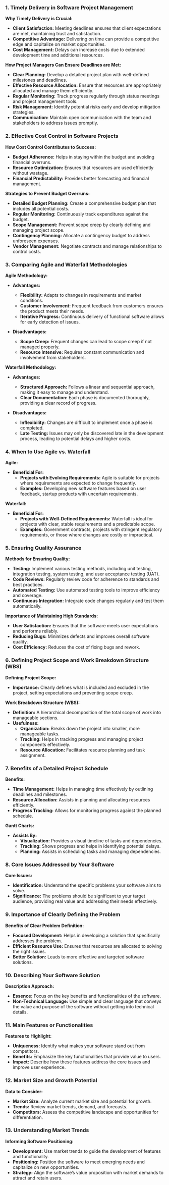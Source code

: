 ### 1. Timely Delivery in Software Project Management

**Why Timely Delivery is Crucial:**
- **Client Satisfaction:** Meeting deadlines ensures that client expectations are met, maintaining trust and satisfaction.
- **Competitive Advantage:** Delivering on time can provide a competitive edge and capitalize on market opportunities.
- **Cost Management:** Delays can increase costs due to extended development time and additional resources.

**How Project Managers Can Ensure Deadlines are Met:**
- **Clear Planning:** Develop a detailed project plan with well-defined milestones and deadlines.
- **Effective Resource Allocation:** Ensure that resources are appropriately allocated and manage them efficiently.
- **Regular Monitoring:** Track progress regularly through status meetings and project management tools.
- **Risk Management:** Identify potential risks early and develop mitigation strategies.
- **Communication:** Maintain open communication with the team and stakeholders to address issues promptly.

### 2. Effective Cost Control in Software Projects

**How Cost Control Contributes to Success:**
- **Budget Adherence:** Helps in staying within the budget and avoiding financial overruns.
- **Resource Optimization:** Ensures that resources are used efficiently without wastage.
- **Financial Predictability:** Provides better forecasting and financial management.

**Strategies to Prevent Budget Overruns:**
- **Detailed Budget Planning:** Create a comprehensive budget plan that includes all potential costs.
- **Regular Monitoring:** Continuously track expenditures against the budget.
- **Scope Management:** Prevent scope creep by clearly defining and managing project scope.
- **Contingency Planning:** Allocate a contingency budget to address unforeseen expenses.
- **Vendor Management:** Negotiate contracts and manage relationships to control costs.

### 3. Comparing Agile and Waterfall Methodologies

**Agile Methodology:**
- **Advantages:**
  - **Flexibility:** Adapts to changes in requirements and market conditions.
  - **Customer Involvement:** Frequent feedback from customers ensures the product meets their needs.
  - **Iterative Progress:** Continuous delivery of functional software allows for early detection of issues.

- **Disadvantages:**
  - **Scope Creep:** Frequent changes can lead to scope creep if not managed properly.
  - **Resource Intensive:** Requires constant communication and involvement from stakeholders.

**Waterfall Methodology:**
- **Advantages:**
  - **Structured Approach:** Follows a linear and sequential approach, making it easy to manage and understand.
  - **Clear Documentation:** Each phase is documented thoroughly, providing a clear record of progress.

- **Disadvantages:**
  - **Inflexibility:** Changes are difficult to implement once a phase is completed.
  - **Late Testing:** Issues may only be discovered late in the development process, leading to potential delays and higher costs.

### 4. When to Use Agile vs. Waterfall

**Agile:**
- **Beneficial For:**
  - **Projects with Evolving Requirements:** Agile is suitable for projects where requirements are expected to change frequently.
  - **Examples:** Developing new software features based on user feedback, startup products with uncertain requirements.

**Waterfall:**
- **Beneficial For:**
  - **Projects with Well-Defined Requirements:** Waterfall is ideal for projects with clear, stable requirements and a predictable scope.
  - **Examples:** Government contracts, projects with stringent regulatory requirements, or those where changes are costly or impractical.

### 5. Ensuring Quality Assurance

**Methods for Ensuring Quality:**
- **Testing:** Implement various testing methods, including unit testing, integration testing, system testing, and user acceptance testing (UAT).
- **Code Reviews:** Regularly review code for adherence to standards and best practices.
- **Automated Testing:** Use automated testing tools to improve efficiency and coverage.
- **Continuous Integration:** Integrate code changes regularly and test them automatically.

**Importance of Maintaining High Standards:**
- **User Satisfaction:** Ensures that the software meets user expectations and performs reliably.
- **Reducing Bugs:** Minimizes defects and improves overall software quality.
- **Cost Efficiency:** Reduces the cost of fixing bugs and rework.

### 6. Defining Project Scope and Work Breakdown Structure (WBS)

**Defining Project Scope:**
- **Importance:** Clearly defines what is included and excluded in the project, setting expectations and preventing scope creep.

**Work Breakdown Structure (WBS):**
- **Definition:** A hierarchical decomposition of the total scope of work into manageable sections.
- **Usefulness:**
  - **Organization:** Breaks down the project into smaller, more manageable tasks.
  - **Tracking:** Helps in tracking progress and managing project components effectively.
  - **Resource Allocation:** Facilitates resource planning and task assignment.

### 7. Benefits of a Detailed Project Schedule

**Benefits:**
- **Time Management:** Helps in managing time effectively by outlining deadlines and milestones.
- **Resource Allocation:** Assists in planning and allocating resources efficiently.
- **Progress Tracking:** Allows for monitoring progress against the planned schedule.

**Gantt Charts:**
- **Assists By:**
  - **Visualization:** Provides a visual timeline of tasks and dependencies.
  - **Tracking:** Shows progress and helps in identifying potential delays.
  - **Planning:** Assists in scheduling tasks and managing dependencies.

### 8. Core Issues Addressed by Your Software

**Core Issues:**
- **Identification:** Understand the specific problems your software aims to solve.
- **Significance:** The problems should be significant to your target audience, providing real value and addressing their needs effectively.

### 9. Importance of Clearly Defining the Problem

**Benefits of Clear Problem Definition:**
- **Focused Development:** Helps in developing a solution that specifically addresses the problem.
- **Efficient Resource Use:** Ensures that resources are allocated to solving the right issues.
- **Better Solution:** Leads to more effective and targeted software solutions.

### 10. Describing Your Software Solution

**Description Approach:**
- **Essence:** Focus on the key benefits and functionalities of the software.
- **Non-Technical Language:** Use simple and clear language that conveys the value and purpose of the software without getting into technical details.

### 11. Main Features or Functionalities

**Features to Highlight:**
- **Uniqueness:** Identify what makes your software stand out from competitors.
- **Benefits:** Emphasize the key functionalities that provide value to users.
- **Impact:** Describe how these features address the core issues and improve user experience.

### 12. Market Size and Growth Potential

**Data to Consider:**
- **Market Size:** Analyze current market size and potential for growth.
- **Trends:** Review market trends, demand, and forecasts.
- **Competitors:** Assess the competitive landscape and opportunities for differentiation.

### 13. Understanding Market Trends

**Informing Software Positioning:**
- **Development:** Use market trends to guide the development of features and functionality.
- **Positioning:** Position the software to meet emerging needs and capitalize on new opportunities.
- **Strategy:** Align the software’s value proposition with market demands to attract and retain users.